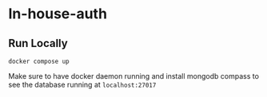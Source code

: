 # In-house-auth

## Run Locally 

```
docker compose up
```

Make sure to have docker daemon running and install mongodb compass to see the database running at `localhost:27017`

